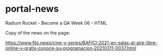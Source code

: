 # portal-news

Radium Rocket - Become a QA
Week 06 - HTML

Copy of the news on the page: 

https://www.filo.news/cine-y-series/BAFICI-2021-en-salas-al-aire-libre-online-y-gratis-conoce-su-programacion-20210311-0037.html

